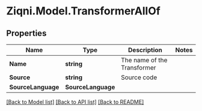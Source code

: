 
# Ziqni.Model.TransformerAllOf

## Properties

Name | Type | Description | Notes
------------ | ------------- | ------------- | -------------
**Name** | **string** | The name of the Transformer | 
**Source** | **string** | Source code | 
**SourceLanguage** | **SourceLanguage** |  | 

[[Back to Model list]](../README.md#documentation-for-models)
[[Back to API list]](../README.md#documentation-for-api-endpoints)
[[Back to README]](../README.md)

